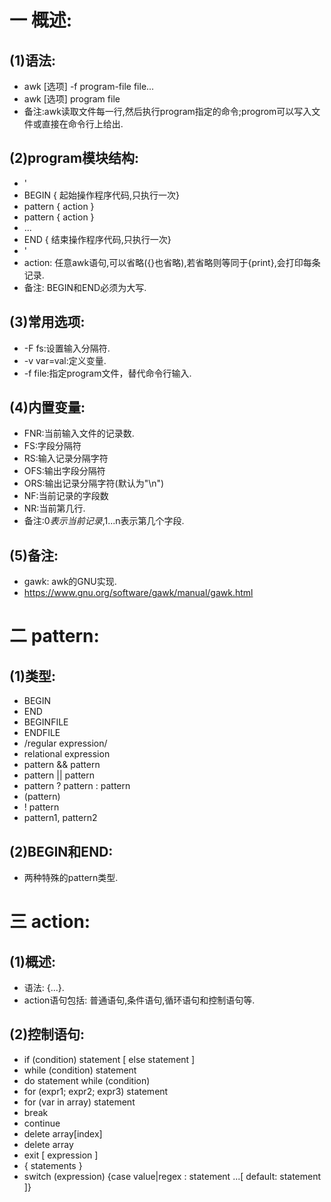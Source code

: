 # 一 概述:
## (1)语法:
- awk [选项] -f program-file file...
- awk [选项] program file
- 备注:awk读取文件每一行,然后执行program指定的命令;progrom可以写入文件或直接在命令行上给出.

## (2)program模块结构:
- '
- BEGIN { 起始操作程序代码,只执行一次}
- pattern { action }
- pattern { action }
- ...
- END { 结束操作程序代码,只执行一次}
- '
- action: 任意awk语句,可以省略({}也省略),若省略则等同于{print},会打印每条记录.
- 备注: BEGIN和END必须为大写.

## (3)常用选项:
- -F fs:设置输入分隔符.
- -v var=val:定义变量.
- -f file:指定program文件，替代命令行输入.

## (4)内置变量:
- FNR:当前输入文件的记录数.
- FS:字段分隔符
- RS:输入记录分隔字符
- OFS:输出字段分隔符
- ORS:输出记录分隔字符(默认为"\n")
- NF:当前记录的字段数
- NR:当前第几行.
- 备注:$0表示当前记录,$1...n表示第几个字段.

## (5)备注:
- gawk: awk的GNU实现.
- https://www.gnu.org/software/gawk/manual/gawk.html

# 二 pattern:
## (1)类型:
- BEGIN
- END
- BEGINFILE
- ENDFILE
- /regular expression/
- relational expression
- pattern && pattern
- pattern || pattern
- pattern ? pattern : pattern
- (pattern)
- ! pattern
- pattern1, pattern2

## (2)BEGIN和END:
- 两种特殊的pattern类型.

# 三 action:
## (1)概述:
- 语法: {...}.
- action语句包括: 普通语句,条件语句,循环语句和控制语句等.

## (2)控制语句:
- if (condition) statement [ else statement ]
- while (condition) statement
- do statement while (condition)
- for (expr1; expr2; expr3) statement
- for (var in array) statement
- break
- continue
- delete array[index]
- delete array
- exit [ expression ]
- { statements }
- switch (expression) {case value|regex : statement ...[ default: statement ]}
